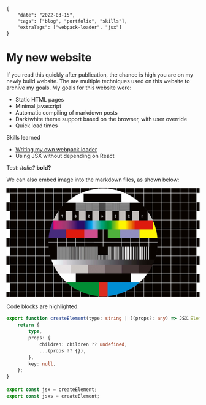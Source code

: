     {
        "date": "2022-03-15",
        "tags": ["blog", "portfolio", "skills"],
        "extraTags": ["webpack-loader", "jsx"]
    }

# My new website

If you read this quickly after publication, the chance is high you are on my
newly build website. The are multiple techniques used on this website to
archive my goals. My goals for this website were:

* Static HTML pages
* Minimal javascript
* Automatic compiling of markdown posts
* Dark/white theme support based on the browser, with user override
* Quick load times

Skills learned

* [Writing my own webpack loader](https://www.npmjs.com/package/json-tagged-file-loader)
* Using JSX without depending on React

Test: *italic?*  **bold?**

We can also embed image into the markdown files, as shown below:

![An photo of a standard television test screen](test.jpg "An HD television test screen")

Code blocks are highlighted:

```typescript
export function createElement(type: string | ((props?: any) => JSX.Element), props?: any, children?: any): JSX.Element {
    return {
        type,
        props: {
            children: children ?? undefined,
            ...(props ?? {}),
        },
        key: null,
    };
}

export const jsx = createElement;
export const jsxs = createElement;
```

